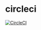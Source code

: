 # circleci

[![CircleCI](https://circleci.com/gh/zhouxianyou/circleci.svg?style=svg)](https://circleci.com/gh/zhouxianyou/circleci)
